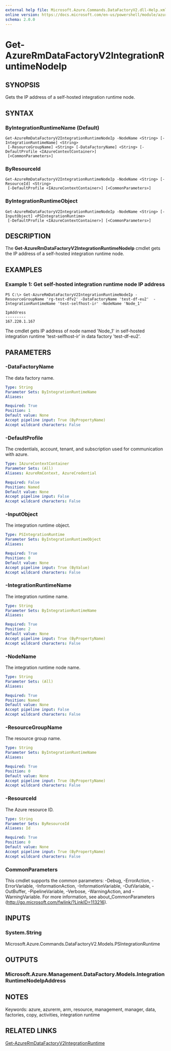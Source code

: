 ```yaml
---
external help file: Microsoft.Azure.Commands.DataFactoryV2.dll-Help.xml
online version: https://docs.microsoft.com/en-us/powershell/module/azurerm.datafactories/get-azurermdatafactoryv2integrationruntimenodeip
schema: 2.0.0
---
```


# Get-AzureRmDataFactoryV2IntegrationRuntimeNodeIp

## SYNOPSIS
Gets the IP address of a self-hosted integration runtime node.

## SYNTAX

### ByIntegrationRuntimeName (Default)
```
Get-AzureRmDataFactoryV2IntegrationRuntimeNodeIp -NodeName <String> [-IntegrationRuntimeName] <String>
 [-ResourceGroupName] <String> [-DataFactoryName] <String> [-DefaultProfile <IAzureContextContainer>]
 [<CommonParameters>]
```

### ByResourceId
```
Get-AzureRmDataFactoryV2IntegrationRuntimeNodeIp -NodeName <String> [-ResourceId] <String>
 [-DefaultProfile <IAzureContextContainer>] [<CommonParameters>]
```

### ByIntegrationRuntimeObject
```
Get-AzureRmDataFactoryV2IntegrationRuntimeNodeIp -NodeName <String> [-InputObject] <PSIntegrationRuntime>
 [-DefaultProfile <IAzureContextContainer>] [<CommonParameters>]
```

## DESCRIPTION
The **Get-AzureRmDataFactoryV2IntegrationRuntimeNodeIp** cmdlet gets the IP address of a self-hosted integration runtime node.

## EXAMPLES

### Example 1: Get self-hosted integration runtime node IP address
```
PS C:\> Get-AzureRmDataFactoryV2IntegrationRuntimeNodeIp -ResourceGroupName 'rg-test-dfv2' -DataFactoryName 'test-df-eu2'  -IntegrationRuntimeName 'test-selfhost-ir' -NodeName 'Node_1'

IpAddress
---------
167.220.1.167
```

The cmdlet gets IP address of node named 'Node_1' in self-hosted integration runtime 'test-selfhost-ir' in data factory 'test-df-eu2'.

## PARAMETERS

### -DataFactoryName
The data factory name.

```yaml
Type: String
Parameter Sets: ByIntegrationRuntimeName
Aliases: 

Required: True
Position: 1
Default value: None
Accept pipeline input: True (ByPropertyName)
Accept wildcard characters: False
```

### -DefaultProfile
The credentials, account, tenant, and subscription used for communication with azure.

```yaml
Type: IAzureContextContainer
Parameter Sets: (All)
Aliases: AzureRmContext, AzureCredential

Required: False
Position: Named
Default value: None
Accept pipeline input: False
Accept wildcard characters: False
```

### -InputObject
The integration runtime object.

```yaml
Type: PSIntegrationRuntime
Parameter Sets: ByIntegrationRuntimeObject
Aliases: 

Required: True
Position: 0
Default value: None
Accept pipeline input: True (ByValue)
Accept wildcard characters: False
```

### -IntegrationRuntimeName
The integration runtime name.

```yaml
Type: String
Parameter Sets: ByIntegrationRuntimeName
Aliases: 

Required: True
Position: 2
Default value: None
Accept pipeline input: True (ByPropertyName)
Accept wildcard characters: False
```

### -NodeName
The integration runtime node name.

```yaml
Type: String
Parameter Sets: (All)
Aliases: 

Required: True
Position: Named
Default value: None
Accept pipeline input: False
Accept wildcard characters: False
```

### -ResourceGroupName
The resource group name.

```yaml
Type: String
Parameter Sets: ByIntegrationRuntimeName
Aliases: 

Required: True
Position: 0
Default value: None
Accept pipeline input: True (ByPropertyName)
Accept wildcard characters: False
```

### -ResourceId
The Azure resource ID.

```yaml
Type: String
Parameter Sets: ByResourceId
Aliases: Id

Required: True
Position: 0
Default value: None
Accept pipeline input: True (ByPropertyName)
Accept wildcard characters: False
```

### CommonParameters
This cmdlet supports the common parameters: -Debug, -ErrorAction, -ErrorVariable, -InformationAction, -InformationVariable, -OutVariable, -OutBuffer, -PipelineVariable, -Verbose, -WarningAction, and -WarningVariable. For more information, see about_CommonParameters (http://go.microsoft.com/fwlink/?LinkID=113216).

## INPUTS

### System.String
Microsoft.Azure.Commands.DataFactoryV2.Models.PSIntegrationRuntime

## OUTPUTS

### Microsoft.Azure.Management.DataFactory.Models.IntegrationRuntimeNodeIpAddress

## NOTES
Keywords: azure, azurerm, arm, resource, management, manager, data, factories, copy, activities, integration runtime

## RELATED LINKS

[Get-AzureRmDataFactoryV2IntegrationRuntime]()

